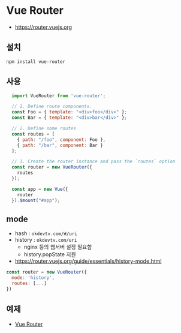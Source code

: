 # Vue Router
* https://router.vuejs.org

## 설치

```
npm install vue-router
```

## 사용

```js
  import VueRouter from 'vue-router';

  // 1. Define route components.
  const Foo = { template: "<div>foo</div>" };
  const Bar = { template: "<div>bar</div>" };

  // 2. Define some routes
  const routes = [
    { path: "/foo", component: Foo },
    { path: "/bar", component: Bar }
  ];

  // 3. Create the router instance and pass the `routes` option
  const router = new VueRouter({
    routes
  });

  const app = new Vue({
    router
  }).$mount("#app");
```

## mode
* hash : `okdevtv.com/#/uri`
* history : `okdevtv.com/uri`
  * nginx 등의 웹서버 설정 필요함
  * history.popState 지원
* https://router.vuejs.org/guide/essentials/history-mode.html

```js
const router = new VueRouter({
  mode: 'history',
  routes: [...]
})
```

## 예제
* [Vue Router](/md/vue/examples/vuerouter.html)
